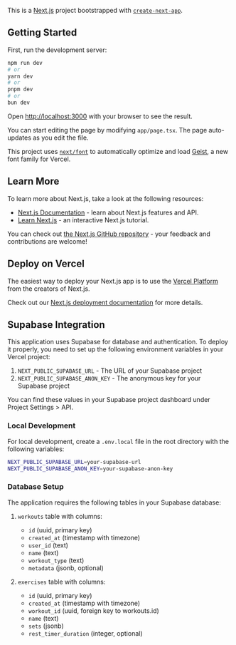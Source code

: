 This is a [Next.js](https://nextjs.org) project bootstrapped with [`create-next-app`](https://nextjs.org/docs/app/api-reference/cli/create-next-app).

## Getting Started

First, run the development server:

```bash
npm run dev
# or
yarn dev
# or
pnpm dev
# or
bun dev
```

Open [http://localhost:3000](http://localhost:3000) with your browser to see the result.

You can start editing the page by modifying `app/page.tsx`. The page auto-updates as you edit the file.

This project uses [`next/font`](https://nextjs.org/docs/app/building-your-application/optimizing/fonts) to automatically optimize and load [Geist](https://vercel.com/font), a new font family for Vercel.

## Learn More

To learn more about Next.js, take a look at the following resources:

- [Next.js Documentation](https://nextjs.org/docs) - learn about Next.js features and API.
- [Learn Next.js](https://nextjs.org/learn) - an interactive Next.js tutorial.

You can check out [the Next.js GitHub repository](https://github.com/vercel/next.js) - your feedback and contributions are welcome!

## Deploy on Vercel

The easiest way to deploy your Next.js app is to use the [Vercel Platform](https://vercel.com/new?utm_medium=default-template&filter=next.js&utm_source=create-next-app&utm_campaign=create-next-app-readme) from the creators of Next.js.

Check out our [Next.js deployment documentation](https://nextjs.org/docs/app/building-your-application/deploying) for more details.

## Supabase Integration

This application uses Supabase for database and authentication. To deploy it properly, you need to set up the following environment variables in your Vercel project:

1. `NEXT_PUBLIC_SUPABASE_URL` - The URL of your Supabase project
2. `NEXT_PUBLIC_SUPABASE_ANON_KEY` - The anonymous key for your Supabase project

You can find these values in your Supabase project dashboard under Project Settings > API.

### Local Development

For local development, create a `.env.local` file in the root directory with the following variables:

```bash
NEXT_PUBLIC_SUPABASE_URL=your-supabase-url
NEXT_PUBLIC_SUPABASE_ANON_KEY=your-supabase-anon-key
```

### Database Setup

The application requires the following tables in your Supabase database:

1. `workouts` table with columns:

   - `id` (uuid, primary key)
   - `created_at` (timestamp with timezone)
   - `user_id` (text)
   - `name` (text)
   - `workout_type` (text)
   - `metadata` (jsonb, optional)

2. `exercises` table with columns:
   - `id` (uuid, primary key)
   - `created_at` (timestamp with timezone)
   - `workout_id` (uuid, foreign key to workouts.id)
   - `name` (text)
   - `sets` (jsonb)
   - `rest_timer_duration` (integer, optional)
